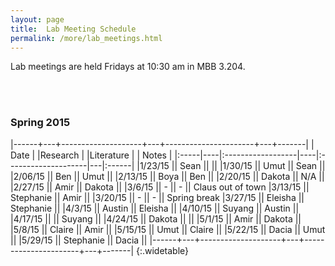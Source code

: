 ```yaml
---
layout: page
title:  Lab Meeting Schedule
permalink: /more/lab_meetings.html
---
```


Lab meetings are held Fridays at 10:30 am in MBB 3.204.

<br><br>

### Spring 2015

|------+---+--------------------+---+----------------------+---+-------|
| Date |    |Research |    |Literature |   | Notes |
|:-----|----|:------------------|----|:--------------------|---|:------|
|1/23/15 || Sean      ||           ||
|1/30/15 || Umut      || Sean      ||
|2/06/15 || Ben       || Umut      ||
|2/13/15 || Boya      || Ben       ||
|2/20/15 || Dakota    || N/A       ||
|2/27/15 || Amir      || Dakota    ||
|3/6/15  || -         ||  -        || Claus out of town
|3/13/15 || Stephanie || Amir      ||
|3/20/15 || -         ||  -        || Spring break
|3/27/15 || Eleisha   || Stephanie ||
|4/3/15  || Austin    || Eleisha   ||
|4/10/15 || Suyang    || Austin    ||
|4/17/15 ||           || Suyang    ||
|4/24/15 || Dakota    ||           ||
|5/1/15  || Amir      || Dakota    ||
|5/8/15  || Claire    || Amir      ||
|5/15/15 || Umut      || Claire    ||
|5/22/15 || Dacia     || Umut      ||
|5/29/15 || Stephanie || Dacia     ||
|------+---+--------------------+---+----------------------+---+-------|
{:.widetable}